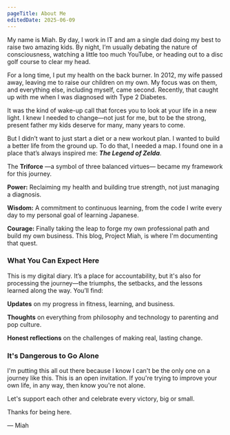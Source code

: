 ```yaml
---
pageTitle: About Me
editedDate: 2025-06-09
---
```


My name is Miah. By day, I work in IT and am a single dad doing my best to raise two amazing kids. By night, I’m usually debating the nature of consciousness, watching a little too much YouTube, or heading out to a disc golf course to clear my head.

For a long time, I put my health on the back burner. In 2012, my wife passed away, leaving me to raise our children on my own. My focus was on them, and everything else, including myself, came second. Recently, that caught up with me when I was diagnosed with Type 2 Diabetes.

It was the kind of wake-up call that forces you to look at your life in a new light. I knew I needed to change—not just for me, but to be the strong, present father my kids deserve for many, many years to come.

But I didn’t want to just start a diet or a new workout plan. I wanted to build a better life from the ground up. To do that, I needed a map. I found one in a place that’s always inspired me: ***The Legend of Zelda***.

The **Triforce** —a symbol of three balanced virtues— became my framework for this journey.

**Power:** Reclaiming my health and building true strength, not just managing a diagnosis.

**Wisdom:** A commitment to continuous learning, from the code I write every day to my personal goal of learning Japanese.

**Courage:** Finally taking the leap to forge my own professional path and build my own business.
This blog, Project Miah, is where I'm documenting that quest.

### What You Can Expect Here
This is my digital diary. It’s a place for accountability, but it's also for processing the journey—the triumphs, the setbacks, and the lessons learned along the way. You’ll find:

**Updates** on my progress in fitness, learning, and business.

**Thoughts** on everything from philosophy and technology to parenting and pop culture.

**Honest reflections** on the challenges of making real, lasting change.

### It's Dangerous to Go Alone
I'm putting this all out there because I know I can't be the only one on a journey like this. This is an open invitation. If you're trying to improve your own life, in any way, then know you're not alone.

Let's support each other and celebrate every victory, big or small.

Thanks for being here.

— Miah

